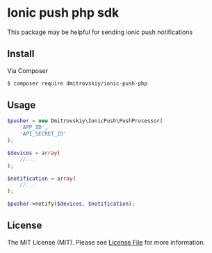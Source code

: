 # Ionic push php sdk

This package may be helpful for sending ionic push notifications

## Install

Via Composer

``` bash
$ composer require dmitrovskiy/ionic-push-php
```

## Usage

``` php
$pusher = new Dmitrovskiy\IonicPush\PushProcessor(
    'APP_ID',
    'API_SECRET_ID'
);

$devices = array(
    //...
);

$notification = array(
    //...
);

$pusher->notify($devices, $notification);
```

## License

The MIT License (MIT). Please see [License File](LICENSE.md) for more information.
